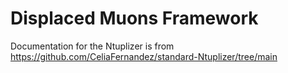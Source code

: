 # Displaced Muons Framework

Documentation for the Ntuplizer is from https://github.com/CeliaFernandez/standard-Ntuplizer/tree/main
